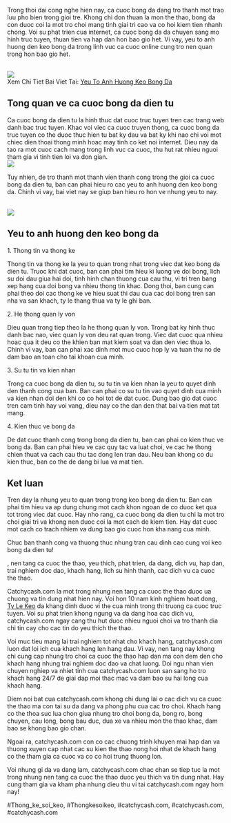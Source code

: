<p>Trong thoi dai cong nghe hien nay, ca cuoc bong da dang tro thanh mot trao luu pho bien trong gioi tre. Khong chi don thuan la mon the thao, bong da con duoc coi la mot tro choi mang tinh giai tri cao va co hoi kiem tien nhanh chong. Voi su phat trien cua internet, ca cuoc bong da da chuyen sang mo hinh truc tuyen, thuan tien va hap dan hon bao gio het. Vi vay, yeu to anh huong den keo bong da trong linh vuc ca cuoc online cung tro nen quan trong hon bao gio het.</p><br><img src="https://catchycash.com/wp-content/uploads/2025/02/yeu-to-anh-huong-keo-bong-da-1.jpg"></br>
Xem Chi Tiet Bai Viet Tai: <a href="https://catchycash.com/yeu-to-anh-huong-keo-bong-da/">Yeu To Anh Huong Keo Bong Da</a><h2>Tong quan ve ca cuoc bong da dien tu</h2><p>Ca cuoc bong da dien tu la hinh thuc dat cuoc truc tuyen tren cac trang web danh bac truc tuyen. Khac voi viec ca cuoc truyen thong, ca cuoc bong da truc tuyen co the duoc thuc hien tu bat ky dau va bat ky khi nao chi voi mot chiec dien thoai thong minh hoac may tinh co ket noi internet. Dieu nay da tao ra mot cuoc cach mang trong linh vuc ca cuoc, thu hut rat nhieu nguoi tham gia vi tinh tien loi va don gian.<br><img src="https://catchycash.com/wp-content/uploads/2025/02/doi-hinh-thi-dau-1.jpg"></br><p>Tuy nhien, de tro thanh mot thanh vien thanh cong trong the gioi ca cuoc bong da dien tu, ban can phai hieu ro cac yeu to anh huong den keo bong da. Chinh vi vay, bai viet nay se giup ban hieu ro hon ve nhung yeu to nay.</p><br><img src="https://catchycash.com/wp-content/uploads/2025/02/yeu-to-anh-huong-keo-bong-da-2.jpg"></br><h2>Yeu to anh huong den keo bong da</h2><p>1. Thong tin va thong ke<p>Thong tin va thong ke la yeu to quan trong nhat trong viec dat keo bong da dien tu. Truoc khi dat cuoc, ban can phai tim hieu ki luong ve doi bong, lich su doi dau giua hai doi, tinh hinh chan thuong cua cau thu, vi tri tren bang xep hang cua doi bong va nhieu thong tin khac. Dong thoi, ban cung can phai theo doi cac thong ke ve hieu suat thi dau cua cac doi bong tren san nha va san khach, ty le thang thua va ty le ghi ban.</p><p>2. He thong quan ly von<p>Dieu quan trong tiep theo la he thong quan ly von. Trong bat ky hinh thuc danh bac nao, viec quan ly von deu rat quan trong. Viec dat cuoc qua nhieu hoac qua it deu co the khien ban mat kiem soat va dan den viec thua lo. Chinh vi vay, ban can phai xac dinh mot muc cuoc hop ly va tuan thu no de dam bao an toan cho tai khoan cua minh.</p><p>3. Su tu tin va kien nhan</p><p>Trong ca cuoc bong da dien tu, su tu tin va kien nhan la yeu to quyet dinh den thanh cong cua ban. Ban can phai co su tu tin vao quyet dinh cua minh va kien nhan doi den khi co co hoi tot de dat cuoc. Dung bao gio dat cuoc tren cam tinh hay voi vang, dieu nay co the dan den that bai va tien mat tat mang.</p><p>4. Kien thuc ve bong da</p><p>De dat cuoc thanh cong trong bong da dien tu, ban can phai co kien thuc ve bong da. Ban can phai hieu ve cac quy tac va luat choi, ve cac he thong chien thuat va cach cau thu tac dong len tran dau. Neu ban khong co du kien thuc, ban co the de dang bi lua va mat tien.</p><h2>Ket luan</h2><p>Tren day la nhung yeu to quan trong trong keo bong da dien tu. Ban can phai tim hieu va ap dung chung mot cach khon ngoan de co duoc ket qua tot trong viec dat cuoc. Hay nho rang, ca cuoc bong da dien tu chi la mot tro choi giai tri va khong nen duoc coi la mot cach de kiem tien. Hay dat cuoc mot cach co trach nhiem va dung bao gio cuoc hon kha nang cua minh.</p><p>Chuc ban thanh cong va thuong thuc nhung tran cau dinh cao cung voi keo bong da dien tu!</p><p>, nen tang ca cuoc the thao, yeu thich, phat trien, da dang, dich vu, hap dan, trai nghiem doc dao, khach hang, lich su hinh thanh, cac dich vu ca cuoc the thao. 

Catchycash.com la mot trong nhung nen tang ca cuoc the thao duoc ua chuong va tin dung nhat hien nay. Voi hon 10 nam kinh nghiem hoat dong, <a href="https://catchycash.com/">Ty Le Keo</a> da khang dinh duoc vi the cua minh trong thi truong ca cuoc truc tuyen. Voi su phat trien khong ngung va da dang hoa cac dich vu, catchycash.com ngay cang thu hut duoc nhieu nguoi choi va tro thanh dia chi tin cay cho cac tin do yeu thich the thao.

Voi muc tieu mang lai trai nghiem tot nhat cho khach hang, catchycash.com luon dat loi ich cua khach hang len hang dau. Vi vay, nen tang nay khong chi cung cap nhung tro choi ca cuoc the thao hap dan ma con dem den cho khach hang nhung trai nghiem doc dao va chat luong. Doi ngu nhan vien chuyen nghiep va nhiet tinh cua catchycash.com luon san sang ho tro khach hang 24/7 de giai dap moi thac mac va dam bao su hai long cua khach hang.

Diem noi bat cua catchycash.com khong chi dung lai o cac dich vu ca cuoc the thao ma con tai su da dang va phong phu cua cac tro choi. Khach hang co the thoa suc lua chon giua nhung tro choi bong da, bong ro, bong chuyen, cau long, bong bau duc, dua xe va nhieu mon the thao khac, dam bao se khong bao gio chan.

Ngoai ra, catchycash.com con co cac chuong trinh khuyen mai hap dan va thuong xuyen cap nhat cac su kien the thao nong hoi nhat de khach hang co the tham gia ca cuoc va co co hoi trung thuong lon.

Voi nhung gi da va dang lam, catchycash.com chac chan se tiep tuc la mot trong nhung nen tang ca cuoc the thao duoc yeu thich va tin dung nhat. Hay cung tham gia va kham pha nhung dieu thu vi tai catchycash.com ngay hom nay!</p>
#Thong_ke_soi_keo, #Thongkesoikeo, #catchycash.com, #catchycash.com, #catchycash.com
